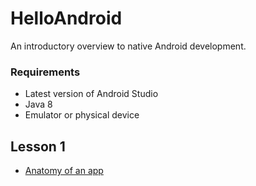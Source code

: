 # HelloAndroid

An introductory overview to native Android development.

### Requirements
  * Latest version of Android Studio
  * Java 8
  * Emulator or physical device
  
## Lesson 1

  * [Anatomy of an app](lesson1/Lesson1_AnatomyOfAnApp.md/)